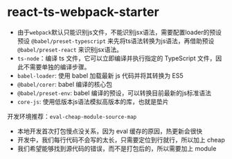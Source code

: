 # react-ts-webpack-starter

- 由于`webpack`默认只能识别js文件，不能识别jsx语法，需要配置loader的预设预设 `@babel/preset-typescript` 来先将ts语法转换为js语法，再借助预设 `@babel/preset-react` 来识别jsx语法。
- `ts-node`：编译 ts 文件，它可以立即编译并执行指定的 TypeScript 文件，因此不需要单独的编译步骤。
- `babel-loader`: 使用 babel 加载最新 js 代码并将其转换为 ES5
- `@babel/corer`: babel 编译的核心包
- `@babel/preset-env`: babel 编译的预设，可以转换目前最新的js标准语法
- `core-js`: 使用低版本js语法模拟高版本的库，也就是垫片


开发环境推荐：`eval-cheap-module-source-map`
- 本地开发首次打包慢点没关系，因为 eval 缓存的原因，热更新会很快
- 开发中，我们每行代码不会写的太长，只需要定位到行就行，所以加上 cheap
- 我们希望能够找到源代码的错误，而不是打包后的，所以需要加上 module
